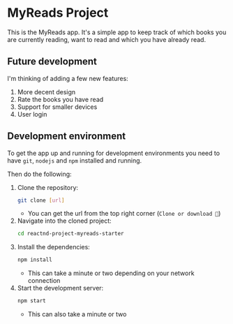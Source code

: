 # MyReads Project

This is the MyReads app. It's a simple app to keep track of which books you are currently reading, want to read and which you have already read.


## Future development

I'm thinking of adding a few new features:
1. More decent design
2. Rate the books you have read
3. Support for smaller devices
4. User login


## Development environment

To get the app up and running for development environments you need to have `git`, `nodejs` and `npm` installed and running.

Then do the following:

1. Clone the repository:
   ```sh
   git clone [url]
   ```
   - You can get the url from the top right corner (`Clone or download 🔽`)
2. Navigate into the cloned project:
   ```sh
   cd reactnd-project-myreads-starter
   ```
3. Install the dependencies:
    ```sh
   npm install
   ```
   - This can take a minute or two depending on your network connection
4. Start the development server:
    ```sh
   npm start
   ```
   - This can also take a minute or two